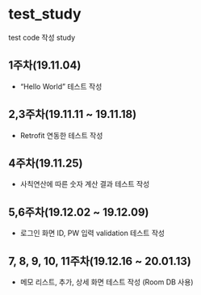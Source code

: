 # test_study
test code 작성 study

## 1주차(19.11.04)
 - “Hello World” 테스트 작성
## 2,3주차(19.11.11 ~ 19.11.18)
 - Retrofit 연동한 테스트 작성
## 4주차(19.11.25)
 - 사칙연산에 따른 숫자 계산 결과 테스트 작성
## 5,6주차(19.12.02 ~ 19.12.09)
 - 로그인 화면 ID, PW 입력 validation 테스트 작성

## 7, 8, 9, 10, 11주차(19.12.16 ~ 20.01.13)
 - 메모 리스트, 추가, 상세 화면 테스트 작성 (Room DB 사용)
